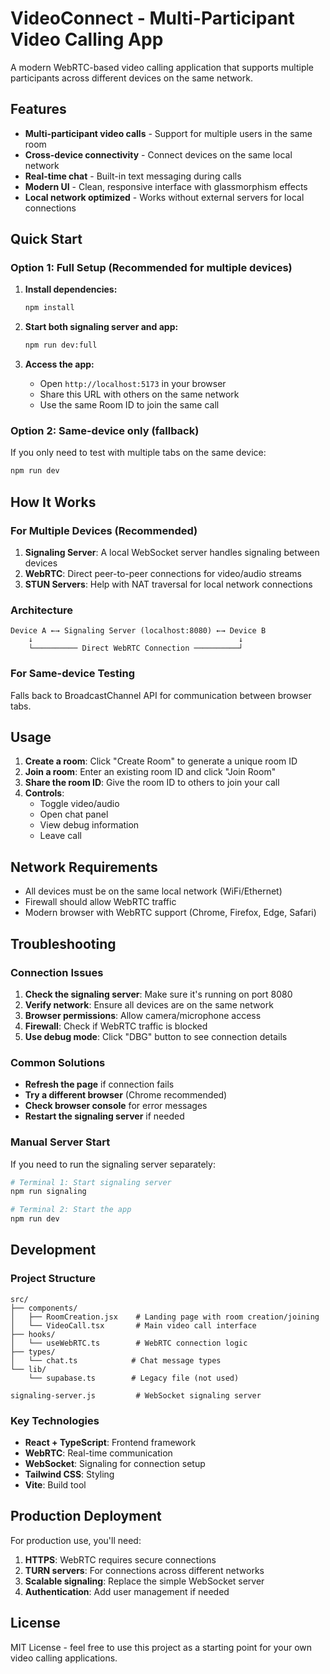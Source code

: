 # VideoConnect - Multi-Participant Video Calling App

A modern WebRTC-based video calling application that supports multiple participants across different devices on the same network.

## Features

- **Multi-participant video calls** - Support for multiple users in the same room
- **Cross-device connectivity** - Connect devices on the same local network
- **Real-time chat** - Built-in text messaging during calls
- **Modern UI** - Clean, responsive interface with glassmorphism effects
- **Local network optimized** - Works without external servers for local connections

## Quick Start

### Option 1: Full Setup (Recommended for multiple devices)

1. **Install dependencies:**
   ```bash
   npm install
   ```

2. **Start both signaling server and app:**
   ```bash
   npm run dev:full
   ```

3. **Access the app:**
   - Open `http://localhost:5173` in your browser
   - Share this URL with others on the same network
   - Use the same Room ID to join the same call

### Option 2: Same-device only (fallback)

If you only need to test with multiple tabs on the same device:

```bash
npm run dev
```

## How It Works

### For Multiple Devices (Recommended)

1. **Signaling Server**: A local WebSocket server handles signaling between devices
2. **WebRTC**: Direct peer-to-peer connections for video/audio streams
3. **STUN Servers**: Help with NAT traversal for local network connections

### Architecture

```
Device A ←→ Signaling Server (localhost:8080) ←→ Device B
    ↓                                              ↓
    └────────── Direct WebRTC Connection ──────────┘
```

### For Same-device Testing

Falls back to BroadcastChannel API for communication between browser tabs.

## Usage

1. **Create a room**: Click "Create Room" to generate a unique room ID
2. **Join a room**: Enter an existing room ID and click "Join Room"
3. **Share the room ID**: Give the room ID to others to join your call
4. **Controls**:
   - Toggle video/audio
   - Open chat panel
   - View debug information
   - Leave call

## Network Requirements

- All devices must be on the same local network (WiFi/Ethernet)
- Firewall should allow WebRTC traffic
- Modern browser with WebRTC support (Chrome, Firefox, Edge, Safari)

## Troubleshooting

### Connection Issues

1. **Check the signaling server**: Make sure it's running on port 8080
2. **Verify network**: Ensure all devices are on the same network
3. **Browser permissions**: Allow camera/microphone access
4. **Firewall**: Check if WebRTC traffic is blocked
5. **Use debug mode**: Click "DBG" button to see connection details

### Common Solutions

- **Refresh the page** if connection fails
- **Try a different browser** (Chrome recommended)
- **Check browser console** for error messages
- **Restart the signaling server** if needed

### Manual Server Start

If you need to run the signaling server separately:

```bash
# Terminal 1: Start signaling server
npm run signaling

# Terminal 2: Start the app
npm run dev
```

## Development

### Project Structure

```
src/
├── components/
│   ├── RoomCreation.jsx    # Landing page with room creation/joining
│   └── VideoCall.tsx       # Main video call interface
├── hooks/
│   └── useWebRTC.ts        # WebRTC connection logic
├── types/
│   └── chat.ts            # Chat message types
└── lib/
    └── supabase.ts        # Legacy file (not used)

signaling-server.js         # WebSocket signaling server
```

### Key Technologies

- **React + TypeScript**: Frontend framework
- **WebRTC**: Real-time communication
- **WebSocket**: Signaling for connection setup
- **Tailwind CSS**: Styling
- **Vite**: Build tool

## Production Deployment

For production use, you'll need:

1. **HTTPS**: WebRTC requires secure connections
2. **TURN servers**: For connections across different networks
3. **Scalable signaling**: Replace the simple WebSocket server
4. **Authentication**: Add user management if needed

## License

MIT License - feel free to use this project as a starting point for your own video calling applications.